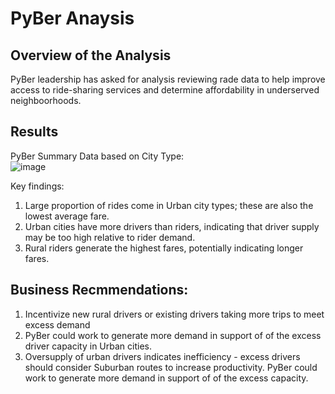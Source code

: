 # PyBer Anaysis

## Overview of the Analysis<br>
PyBer leadership has asked for analysis reviewing rade data to help improve access to ride-sharing services and determine affordability in underserved neighboorhoods.</p>

## Results<br>

PyBer Summary Data based on City Type:<br> 
![image](https://user-images.githubusercontent.com/100323377/162646784-67591475-aee7-4ddb-bc31-ffe8151f1560.png)

Key findings:<br>
  1) Large proportion of rides come in Urban city types; these are also the lowest average fare.<br>
  2) Urban cities have more drivers than riders, indicating that driver supply may be too high relative to rider demand.<br>
  3) Rural riders generate the highest fares, potentially indicating longer fares.<br>

## Business Recmmendations:<br>
  1) Incentivize new rural drivers or existing drivers taking more trips to meet excess demand<br>
  2) PyBer could work to generate more demand in support of of the excess driver capacity in Urban cities.<br>
  3) Oversupply of urban drivers indicates inefficiency - excess drivers should consider Suburban routes to increase productivity.  PyBer could work to generate more      demand in support of of the excess capacity.<br>
